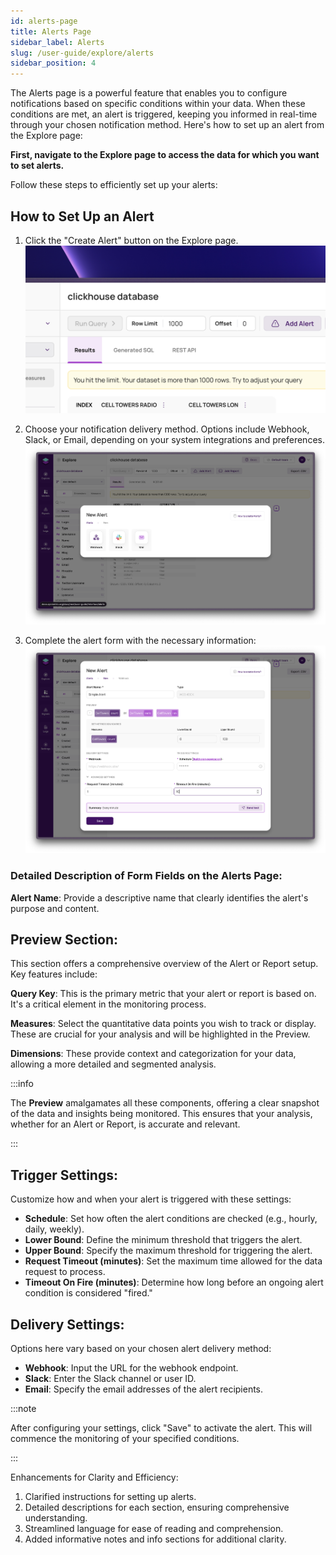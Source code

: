 ```yaml
---
id: alerts-page
title: Alerts Page
sidebar_label: Alerts
slug: /user-guide/explore/alerts
sidebar_position: 4
---
```


The Alerts page is a powerful feature that enables you to configure notifications based on specific conditions within your data. When these conditions are met, an alert is triggered, keeping you informed in real-time through your chosen notification method. Here's how to set up an alert from the Explore page:

**First, navigate to the Explore page to access the data for which you want to set alerts.**

Follow these steps to efficiently set up your alerts:

## How to Set Up an Alert

1. Click the "Create Alert" button on the Explore page.
![Alerts Page Creation](/docs/img/alert1.png)

1. Choose your notification delivery method. Options include Webhook, Slack, or Email, depending on your system integrations and preferences.
![Delivery Method Selection](/docs/img/alert2.png)

1. Complete the alert form with the necessary information:
![Alert Configuration Form](/docs/img/alert3.png)

### Detailed Description of Form Fields on the Alerts Page:

**Alert Name**: Provide a descriptive name that clearly identifies the alert's purpose and content.

## Preview Section:

This section offers a comprehensive overview of the Alert or Report setup. Key features include:

  **Query Key**: This is the primary metric that your alert or report is based on. It's a critical element in the monitoring process.

  **Measures**: Select the quantitative data points you wish to track or display. These are crucial for your analysis and will be highlighted in the Preview.

  **Dimensions**: These provide context and categorization for your data, allowing a more detailed and segmented analysis.

:::info

  The **Preview** amalgamates all these components, offering a clear snapshot of the data and insights being monitored. This ensures that your analysis, whether for an Alert or Report, is accurate and relevant.

:::

## Trigger Settings:

   Customize how and when your alert is triggered with these settings:

   - **Schedule**: Set how often the alert conditions are checked (e.g., hourly, daily, weekly).
   - **Lower Bound**: Define the minimum threshold that triggers the alert.
   - **Upper Bound**: Specify the maximum threshold for triggering the alert.
   - **Request Timeout (minutes)**: Set the maximum time allowed for the data request to process.
   - **Timeout On Fire (minutes)**: Determine how long before an ongoing alert condition is considered "fired."

## Delivery Settings:

   Options here vary based on your chosen alert delivery method:

   - **Webhook**: Input the URL for the webhook endpoint.
   - **Slack**: Enter the Slack channel or user ID.
   - **Email**: Specify the email addresses of the alert recipients.

:::note

After configuring your settings, click "Save" to activate the alert. This will commence the monitoring of your specified conditions.

:::

Enhancements for Clarity and Efficiency:

1. Clarified instructions for setting up alerts.
2. Detailed descriptions for each section, ensuring comprehensive understanding.
3. Streamlined language for ease of reading and comprehension.
4. Added informative notes and info sections for additional clarity.